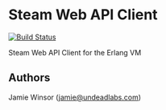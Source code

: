 # Steam Web API Client

[![Build Status](https://travis-ci.org/undeadlabs/steam-web.png?branch=master)](https://travis-ci.org/undeadlabs/steam-web)

Steam Web API Client for the Erlang VM

## Authors

Jamie Winsor (<jamie@undeadlabs.com>)
